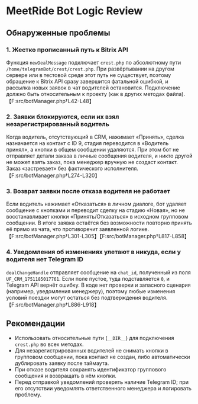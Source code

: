 # MeetRide Bot Logic Review

## Обнаруженные проблемы

### 1. Жестко прописанный путь к Bitrix API
Функция `newDealMessage` подключает `crest.php` по абсолютному пути `/home/telegramBot/crest/crest.php`. При развёртывании на другом сервере или в тестовой среде этот путь не существует, поэтому обращение к Bitrix API сразу завершится фатальной ошибкой, и рассылка новых заявок в чат водителей остановится. Подключение должно быть относительным к проекту (как в других методах файла). 【F:src/botManager.php†L42-L48】

### 2. Заявки блокируются, если их взял незарегистрированный водитель
Когда водитель, отсутствующий в CRM, нажимает «Принять», сделка назначается на контакт с ID 9, стадия переводится в «Водитель принял», а кнопки в общем сообщении удаляются. При этом бот не отправляет детали заказа в личные сообщения водителя, и никто другой не может взять заказ, пока менеджер вручную не создаст контакт. Заказ «застревает» без фактического исполнителя. 【F:src/botManager.php†L274-L320】

### 3. Возврат заявки после отказа водителя не работает
Если водитель нажимает «Отказаться» в личном диалоге, бот удаляет сообщение с кнопками и переводит сделку на стадию «Новая», но не восстанавливает кнопки «Принять/Отказаться» в исходном групповом сообщении. В итоге заявка остаётся без возможности повторно принять её прямо из чата, что противоречит заявленной логике. 【F:src/botManager.php†L301-L305】【F:src/botManager.php†L817-L858】

### 4. Уведомления об изменениях улетают в никуда, если у водителя нет Telegram ID
`dealChangeHandle` отправляет сообщение на `chat_id`, полученный из поля `UF_CRM_1751185017761`. Если поле пустое, туда подставляется `0`, и Telegram API вернёт ошибку. В коде нет проверки и запасного сценария (например, уведомления менеджеру), поэтому любые изменения условий поездки могут остаться без подтверждения водителя. 【F:src/botManager.php†L886-L918】

## Рекомендации
- Использовать относительные пути (`__DIR__`) для подключения `crest.php` во всех методах.
- Для незарегистрированных водителей не снимать кнопки в групповом сообщении, пока контакт не создан, либо автоматически дублировать заявку после таймаута.
- При отказе водителя сохранять идентификатор группового сообщения и возвращать в нём кнопки.
- Перед отправкой уведомлений проверять наличие Telegram ID; при его отсутствии уведомлять ответственного менеджера и логировать проблему.

